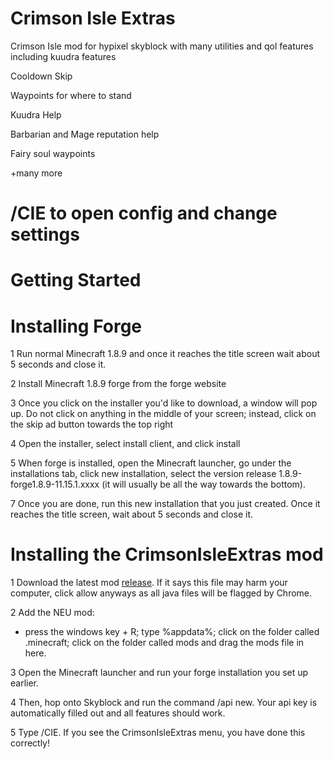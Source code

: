 # Crimson Isle Extras
Crimson Isle mod for hypixel skyblock with many utilities and qol features including kuudra features

Cooldown Skip

Waypoints for where to stand

Kuudra Help

Barbarian and Mage reputation help

Fairy soul waypoints

+many more

# /CIE to open config and change settings

# Getting Started

# Installing Forge

1 Run normal Minecraft 1.8.9 and once it reaches the title screen wait about 5 seconds and close it.

2 Install Minecraft 1.8.9 forge from the forge website

3 Once you click on the installer you'd like to download, a window will pop up. Do not click on anything in the middle of your screen; instead, click on the skip ad button towards the top right

4 Open the installer, select install client, and click install

5 When forge is installed, open the Minecraft launcher, go under the installations tab, click new installation, select the version release 1.8.9-forge1.8.9-11.15.1.xxxx (it will usually be all the way towards the 
bottom).

7 Once you are done, run this new installation that you just created. Once it reaches the title screen, wait about 5 seconds and close it.

# Installing the CrimsonIsleExtras mod

1 Download the latest mod [release](https://github.com/CreeperWarrior08/Crimson-Isle-Extras/releases). If it says this file may harm your computer, click allow anyways as all java files will be flagged by Chrome.

2 Add the NEU mod:

- press the windows key + R; type %appdata%; click on the folder called .minecraft; click on the folder called mods and drag the mods file in here.

3 Open the Minecraft launcher and run your forge installation you set up earlier.

4 Then, hop onto Skyblock and run the command /api new. Your api key is automatically filled out and all features should work.

5 Type /CIE. If you see the CrimsonIsleExtras menu, you have done this correctly!
  


















